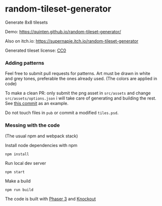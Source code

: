 # random-tileset-generator
Generate 8x8 tilesets

Demo: https://quinten.github.io/random-tileset-generator/

Also on itch.io: https://supernapie.itch.io/random-tileset-generator

Generated tileset license: [CC0](https://tldrlegal.com/license/creative-commons-cc0-1.0-universal)

### Adding patterns

Feel free to submit pull requests for patterns. Art must be drawn in white and grey tones, preferable the ones already used. (The colors are applied in code)

To make a clean PR: only submit the png asset in `src/assets` and change `src/assets/options.json` i will take care of generating and building the rest. See [this commit](https://github.com/Quinten/random-tileset-generator/commit/9bd653cbaa157ce8a2ba02b0e7664f0d57d4f076) as an example.

Do not touch files in `pub` or commit a modified `tiles.psd`.

### Messing with the code

(The usual npm and webpack stack)

Install node dependencies with npm

```
npm install
```

Run local dev server

```
npm start
```

Make a build

```
npm run build
```

The code is built with [Phaser 3](http://phaser.io/) and [Knockout](https://knockoutjs.com/)
